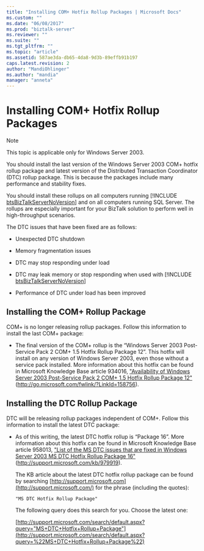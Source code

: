 ```yaml
---
title: "Installing COM+ Hotfix Rollup Packages | Microsoft Docs"
ms.custom: ""
ms.date: "06/08/2017"
ms.prod: "biztalk-server"
ms.reviewer: ""
ms.suite: ""
ms.tgt_pltfrm: ""
ms.topic: "article"
ms.assetid: 587ae3da-db65-4da8-9d3b-89effb91b197
caps.latest.revision: 2
author: "MandiOhlinger"
ms.author: "mandia"
manager: "anneta"
---
```

# Installing COM+ Hotfix Rollup Packages
> [!NOTE]  
>  This topic is applicable only for Windows Server 2003.  
  
 You should install the last version of the Windows Server 2003 COM+ hotfix rollup package and latest version of the Distributed Transaction Coordinator (DTC) rollup package. This is because the packages include many performance and stability fixes.  
  
 You should install these rollups on all computers running [!INCLUDE [btsBizTalkServerNoVersion](../includes/btsbiztalkservernoversion-md.md)] and on all computers running SQL Server. The rollups are especially important for your BizTalk solution to perform well in high-throughput scenarios.  
  
 The DTC issues that have been fixed are as follows:  
  
- Unexpected DTC shutdown  
  
- Memory fragmentation issues  
  
- DTC may stop responding under load  
  
- DTC may leak memory or stop responding when used with [!INCLUDE [btsBizTalkServerNoVersion](../includes/btsbiztalkservernoversion-md.md)]  
  
- Performance of DTC under load has been improved  
  
## Installing the COM+ Rollup Package  
 COM+ is no longer releasing rollup packages. Follow this information to install the last COM+ package:  
  
-   The final version of the COM+ rollup is the “Windows Server 2003 Post-Service Pack 2 COM+ 1.5 Hotfix Rollup Package 12”. This hotfix will install on any version of Windows Server 2003, even those without a service pack installed. More information about this hotfix can be found in Microsoft Knowledge Base article 934016, ["Availability of Windows Server 2003 Post-Service Pack 2 COM+ 1.5 Hotfix Rollup Package 12"](http://go.microsoft.com/fwlink/?LinkId=158756) (http://go.microsoft.com/fwlink/?LinkId=158756).  
  
## Installing the DTC Rollup Package  
 DTC will be releasing rollup packages independent of COM+. Follow this information to install the latest DTC package:  
  
-   As of this writing, the latest DTC hotfix rollup is “Package 16”. More information about this hotfix can be found in Microsoft Knowledge Base article 958013, ["List of the MS DTC issues that are fixed in Windows Server 2003 MS DTC Hotfix Rollup Package 16"](http://support.microsoft.com/kb/979919) (http://support.microsoft.com/kb/979919).  
  
     The KB article about the latest DTC hotfix rollup package can be found by searching [http://support.microsoft.com](http://support.microsoft.com/) for the phrase (including the quotes):  
  
    ```  
    "MS DTC Hotfix Rollup Package"  
    ```  
  
     The following query does this search for you. Choose the latest one:  
  
     [http://support.microsoft.com/search/default.aspx?query="MS+DTC+Hotfix+Rollup+Package"](http://support.microsoft.com/search/default.aspx?query=%22MS+DTC+Hotfix+Rollup+Package%22)
